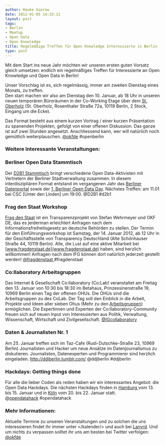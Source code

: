 ```yaml
---
author: Hauke Gierow
date: 2012-01-05 14:33:11
layout: post
tags:
- Berlin
- Meetup
- Open Data
- Open Knowledge
title: Regelmäßige Treffen für Open Knowledge Interessierte in Berlin
type: post
---
```


Mit dem Start ins neue Jahr möchten wir unseren ersten guten Vorsatz gleich umsetzen: endlich ein regelmäßiges Treffen für Interessierte an Open Knowledge und Open Data in Berlin! 

Unser Vorschlag ist es, sich regelmässig, immer am zweiten Dienstag eines Monats, zu treffen.  
Den start machen wir also am Dienstag den 10. Januar, ab 18 Uhr in unseren neuen temporären Büroräumen in der Co-Working Etage über dem [St. Oberholz](http://sanktoberholz.de) (St. Oberholz, Rosenthaler Straße 72a, 10119 Berlin, 2 Stock, Eingang um die Ecke).

Das Format besteht aus einem kurzen Vortrag / einer kurzen Präsentation zu spanenden Projekten, gefolgt von einer offenen Diskussion. Das ganze ist auf zwei Stunden angesetzt. Anschliessend kann, wer will natürlich noch gemütlich weiterplauschen. [@okfde](http://twitter.com/okfde) #openberlin

### Weitere Interessante Veranstaltungen:

### Berliner Open Data Stammtisch  
Der [D2B1 Stammtisch](http://berlin.opendataday.de/) bringt verschiedene Open Data-Aktivisten mit Vertretern der Berliner Stadtverwaltung zusammen. In diesem interdiszipliären Format entstand im vergangenen Jahr das [Berliner Datenportal](http://daten.berlin.de/) sowie der [1\. Berliner Open Data Day](http://berlin.opendataday.de/). Nächstes Treffen: am 11.01 bei CSC [Unter den Linden] um 19:00. @D2B1 #d2b1

### Frag den Staat Workshop  
[Frag den Staat](www.fragdenstaat.de) ist ein Transparenzprojekt von Stefan Wehrmeyer und OKF DE, das es jerderman erleichtert Anfragen nach dem Informationsfreiheitsgesetz an deutsche Behörden zu stellen. Der Termin für den Einführungsworkshop ist Samstag, der 14. Januar 2012, ab 12 Uhr in der Geschäftsstelle von Transparency Deutschland (Alte Schönhauser Straße 44, 10119 Berlin). Alle, die Lust auf eine aktive Mitarbeit bei [www.fragdenstaat.de](www.fragdenstaat.de) haben, sind herzlich willkommen! Anfragen nach dem IFG können dort natürlich jederzeit gestellt werden! [@fragdenstaat ](http://twitter.com/fragdenstaat)#fragdenstaat

### Co:llaboratory Arbeitsgruppen  
Das Internet & Gesellschaft Co:llaboratory (Co:Lab) veranstaltet am Freitag den 13. Januar von 10:30 bis 18:30 im Betahaus, Prinzessinenstraße 19, 10969 Berlin einen Tag der offenen OHUs. Die OHUs sind die Arbeitsgruppen zu des CoLab. Der Tag soll den Einblick in die Arbeit, Projekte und Ideen aller sieben Ohus (Mehr zu den [Arbeitsgruppen](http://blog.collaboratory.de/2011/07/so-arbeiten-die-collaboratory-ohus.html)) ermöglichen. Die Expertinnen und Experten der Co:llaboratory-Community freuen sich auf neuen Input von Interessierten aus Politik, Verwaltung, Wissenschaft, Wirtschaft und Zivilgesellschaft. [@IGcollaboratory](http://twitter.com/IGcollaboratory)

### Daten & Journalisten Nr. 1  
Am 25. Januar treffen sich im Taz-Cafe (Rudi-Dutschke-Straße 23, 10969 Berlin) Journalisten und Hacker um neue Ansätze im Datenjournalismus zu diskutieren. Journalisten, Datenexperten und Programmierer sind herzlich eingeladen. <http://ddjberlin.tumblr.com/> @ddjberlin #ddjberlin 

### Hackdays: Getting things done  
Für alle die lieber Coden als reden haben wir ein interessantes Angebot: die Open Data Hackdays. Die nächsten Hackdays finden in [Hamburg ](http://hackday.net/hamburg/2012/01/13/)vom 13. bis 15. Januar und in [Köln](http://hackday.net/koeln/2012/01/20/) vom 20. bis 22. Januar statt.  
@[opendatahack](http://https://twitter.com/#!/opendatahack) #opendatahack

### Mehr Informationen:

Aktuelle Termine zu unseren Veranstaltungen und zu solchen die uns interessieren findet ihr immer unter </kalender/> und auch bei [Lanyrd](http://lanyrd.com/profile/okfde/). Und um nichts zu verpassen solltet ihr uns am besten bei Twitter verfolgen: [@okfde](http://twitter.com/okfde)